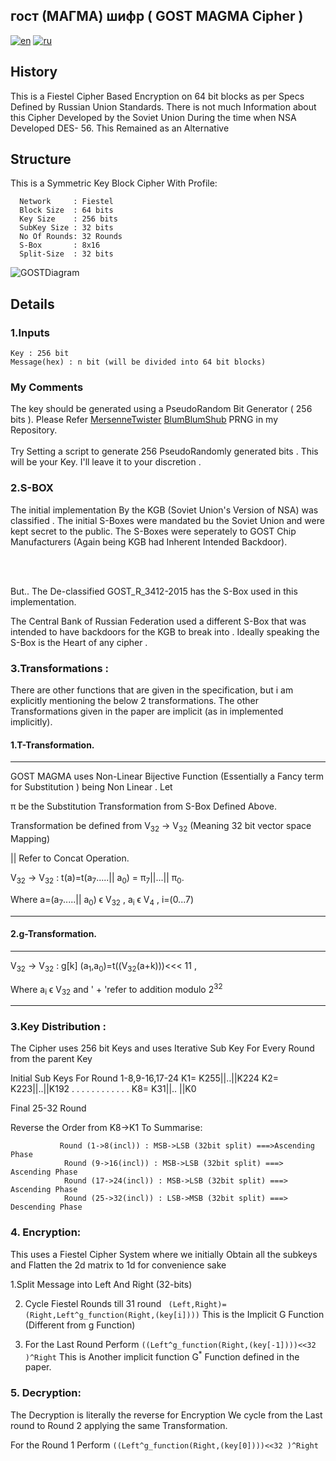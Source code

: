 ## гост (МАГМА) шифр ( GOST MAGMA Cipher )
[![en](https://img.shields.io/badge/lang-en-red.svg)](https://github.com/AjayBadrinath/Cryptography/edit/main/GOST(MAGMA)/README.md)
[![ru](https://img.shields.io/badge/lang-ru-blue.svg)](https://github.com/AjayBadrinath/Cryptography/edit/main/GOST(MAGMA)/README.ru.md)

## History 

This is a Fiestel Cipher Based Encryption on 64 bit blocks as per Specs Defined by Russian  Union  Standards.
    There is not much Information about this Cipher Developed by the Soviet Union During the time when NSA Developed DES- 56. This Remained as an Alternative 


## Structure 

This is a Symmetric Key Block Cipher With Profile:


      Network     : Fiestel 
      Block Size  : 64 bits  
      Key Size    : 256 bits
      SubKey Size : 32 bits
      No Of Rounds: 32 Rounds
      S-Box       : 8x16 
      Split-Size  : 32 bits

![GOSTDiagram](https://github.com/AjayBadrinath/Cryptography/assets/92035508/9f4b7814-ebf1-4e9c-b174-ba1fdb21694c)

## Details 

### 1.Inputs 

    Key : 256 bit 
    Message(hex) : n bit (will be divided into 64 bit blocks)


### My Comments
The key should be generated using a PseudoRandom Bit Generator ( 256 bits ). Please Refer <a href="https://github.com/AjayBadrinath/Cryptography/tree/main/PRNG/Mersenne%20Twister">MersenneTwister</a>  <a href="https://github.com/AjayBadrinath/Cryptography/tree/main/PRNG/BBS">BlumBlumShub</a> PRNG in my Repository. 
<br></br>
Try Setting a script to generate 256 PseudoRandomly generated bits . This will be your Key. I'll leave it to your discretion .

### 2.S-BOX 

  The initial implementation By the KGB (Soviet Union's Version of NSA) was classified . The initial S-Boxes were mandated bu the Soviet Union and were kept secret to the public. The S-Boxes were seperately to GOST Chip Manufacturers (Again being KGB had Inherent Intended Backdoor).

<br></br>

But.. The De-classified GOST_R_3412-2015  has the S-Box used in this implementation.

The Central Bank of Russian Federation  used a different S-Box that was intended to have backdoors for the KGB to break into .  Ideally speaking the S-Box is the Heart of any cipher .



### 3.Transformations :

There are other functions that are given in the specification, but i am explicitly mentioning the below 2 transformations. The other Transformations given in the paper are implicit (as in implemented implicitly).


#### 1.T-Transformation.
<hr>
  GOST MAGMA uses Non-Linear Bijective Function (Essentially a Fancy term for Substitution ) being Non Linear . 
  Let 
        
  &#960; be the Substitution Transformation from S-Box Defined Above.

  
  Transformation be defined from V<sub>32</sub> -> V<sub>32</sub> (Meaning 32 bit vector space Mapping)

  || Refer to Concat Operation.

 V<sub>32</sub> -> V<sub>32</sub> : t(a)=t(a<sub>7</sub>.....|| a<sub>0</sub>) =  &#960;<sub>7</sub>||...||  &#960;<sub>0</sub>.
 
 Where a=(a<sub>7</sub>.....|| a<sub>0</sub>) &#x3F5; V<sub>32</sub> , a<sub>i</sub> &#x3F5; V<sub>4</sub> , i=(0...7)


<hr>


#### 2.g-Transformation.


<hr>


V<sub>32</sub> -> V<sub>32</sub> : g[k] (a<sub>1</sub>,a<sub>0</sub>)=t((V<sub>32</sub>(a+k)))<<< 11 , 

Where a<sub>i</sub> &#x3F5; V<sub>32</sub>  and ' + 'refer to addition modulo 2<sup>32</sup>
<hr>



### 3.Key Distribution :


The Cipher uses 256 bit Keys and uses Iterative Sub Key For Every Round from the parent Key

Initial Sub Keys For Round 1-8,9-16,17-24
K1= K255||..||K224
K2= K223||..||K192
.    .    .    .
.    .    .    .
.    .    .    .
K8= K31||.. ||K0

Final 25-32 Round 

Reverse the Order from K8->K1
To Summarise:

               Round (1->8(incl)) : MSB->LSB (32bit split) ===>Ascending Phase
                Round (9->16(incl)) : MSB->LSB (32bit split) ===> Ascending Phase
                Round (17->24(incl)) : MSB->LSB (32bit split) ===> Ascending Phase
                Round (25->32(incl)) : LSB->MSB (32bit split) ===> Descending Phase

### 4. Encryption:

This uses a Fiestel Cipher System where we initially Obtain all the subkeys and Flatten the 2d matrix to 1d for convenience sake

1.Split Message into Left And Right (32-bits)

2. Cycle Fiestel Rounds till 31 round <code> (Left,Right)= (Right,Left^g_function(Right,(key[i])))</code> This is the Implicit G Function (Different from g Function)

3. For the Last Round Perform <code>((Left^g_function(Right,(key[-1])))<<32 )^Right</code> This is Another implicit function G<sup>*</sup> Function defined in the paper.

### 5. Decryption:



The Decryption is literally the reverse for Encryption We cycle from the Last round to Round 2
applying the same Transformation.


For the Round 1 Perform <code>((Left^g_function(Right,(key[0])))<<32 )^Right</code> 




